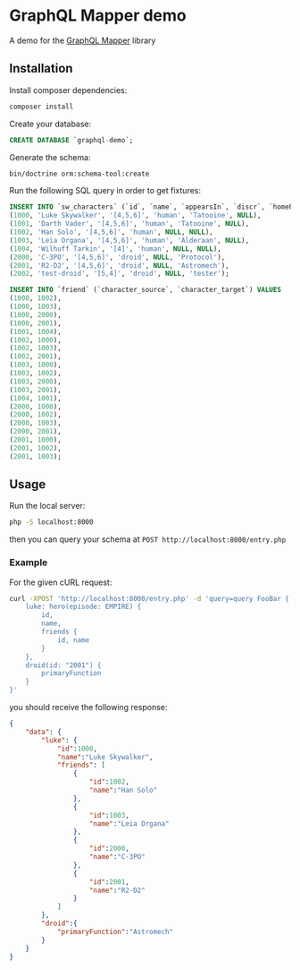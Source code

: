 # GraphQL Mapper demo

A demo for the [GraphQL Mapper](https://github.com/4rthem/graphql-mapper) library

## Installation

Install composer dependencies:

```bash
composer install
```

Create your database:

```sql
CREATE DATABASE `graphql-demo`;
```

Generate the schema:

```bash
bin/doctrine orm:schema-tool:create
```

Run the following SQL query in order to get fixtures:

```sql
INSERT INTO `sw_characters` (`id`, `name`, `appearsIn`, `discr`, `homePlanet`, `primaryFunction`) VALUES
(1000, 'Luke Skywalker', '[4,5,6]', 'human', 'Tatooine', NULL),
(1001, 'Darth Vader', '[4,5,6]', 'human', 'Tatooine', NULL),
(1002, 'Han Solo', '[4,5,6]', 'human', NULL, NULL),
(1003, 'Leia Organa', '[4,5,6]', 'human', 'Alderaan', NULL),
(1004, 'Wilhuff Tarkin', '[4]', 'human', NULL, NULL),
(2000, 'C-3PO', '[4,5,6]', 'droid', NULL, 'Protocol'),
(2001, 'R2-D2', '[4,5,6]', 'droid', NULL, 'Astromech'),
(2002, 'test-droid', '[5,4]', 'droid', NULL, 'tester');

INSERT INTO `friend` (`character_source`, `character_target`) VALUES
(1000, 1002),
(1000, 1003),
(1000, 2000),
(1000, 2001),
(1001, 1004),
(1002, 1000),
(1002, 1003),
(1002, 2001),
(1003, 1000),
(1003, 1002),
(1003, 2000),
(1003, 2001),
(1004, 1001),
(2000, 1000),
(2000, 1002),
(2000, 1003),
(2000, 2001),
(2001, 1000),
(2001, 1002),
(2001, 1003);
```

## Usage

Run the local server:

```bash
php -S localhost:8000
```

then you can query your schema at `POST http://localhost:8000/entry.php`

### Example

For the given cURL request:

```bash
curl -XPOST 'http://localhost:8000/entry.php' -d 'query=query FooBar {
    luke: hero(episode: EMPIRE) {
        id,
        name,
        friends {
            id, name
        }
    },
    droid(id: "2001") {
        primaryFunction
    }
}'
```

you should receive the following response:

```json
{
    "data": {
        "luke": {
            "id":1000,
            "name":"Luke Skywalker",
            "friends": [
                {
                    "id":1002,
                    "name":"Han Solo"
                },
                {
                    "id":1003,
                    "name":"Leia Organa"
                },
                {
                    "id":2000,
                    "name":"C-3PO"
                },
                {
                    "id":2001,
                    "name":"R2-D2"
                }
            ]
        },
        "droid":{
            "primaryFunction":"Astromech"
        }
    }
}
```
